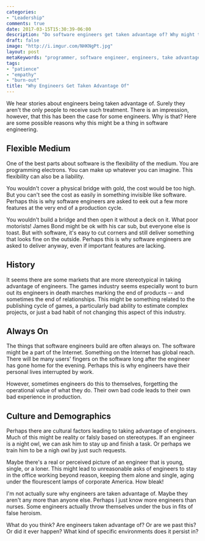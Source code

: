 ```yaml
---
categories:
- "Leadership"
comments: true
date: 2017-03-15T15:30:39-06:00
description: "Do software engineers get taken advantage of? Why might this be?"
draft: false
image: "http://i.imgur.com/NHKNgPt.jpg"
layout: post
metaKeywords: "programmer, software engineer, engineers, take advantage, death march, burn out"
tags:
- "patience"
- "empathy"
- "burn-out"
title: "Why Engineers Get Taken Advantage Of"
---
```


We hear stories about engineers being taken advantage of. Surely they aren't the only people to receive such treatment.  There is an impression, however, that this has been the case for some engineers.  Why is that?  Here are some possible reasons why this might be a thing in software engineering.

<!--more-->

## Flexible Medium

One of the best parts about software is the flexibility of the medium.  You are programming electrons.  You can make up whatever you can imagine.  This flexibility can also be a liability.

You wouldn't cover a physical bridge with gold, the cost would be too high.  But you can't see the cost as easily in something invisible like software.  Perhaps this is why software engineers are asked to eek out a few more features at the very end of a production cycle.

You wouldn't build a bridge and then open it without a deck on it.  What poor motorists!  James Bond might be ok with his car sub, but everyone else is toast.  But with software, it's easy to cut corners and still deliver something that looks fine on the outside.  Perhaps this is why software engineers are asked to deliver anyway, even if important features are lacking.

## History

It seems there are some markets that are more stereotypical in taking advantage of engineers.  The games industry seems especially wont to burn out its engineers in death marches marking the end of products -- and sometimes the end of relationships.  This might be something related to the publishing cycle of games, a particularly bad ability to estimate complex projects, or just a bad habit of not changing this aspect of this industry.

## Always On

The things that software engineers build are often always on.  The software might be a part of the Internet.  Something on the Internet has global reach.  There will be many users' fingers on the software long after the engineer has gone home for the evening.  Perhaps this is why engineers have their personal lives interrupted by work.  

However, sometimes engineers do this to themselves, forgetting the operational value of what they do.  Their own bad code leads to their own bad experience in production.

## Culture and Demographics

Perhaps there are cultural factors leading to taking advantage of engineers.  Much of this might be reality or falsly based on stereotypes.  If an engineer is a night owl, we can ask him to stay up and finish a task.  Or perhaps we train him to be a nigh owl by just such requests.  

Maybe there's a real or perceived picture of an engineer that is young, single, or a loner.  This might lead to unreasonable asks of engineers to stay in the office working beyond reason, keeping them alone and single, aging under the flourescent lamps of corporate America.  How bleak!

I'm not actually sure why engineers are taken advantage of.  Maybe they aren't any more than anyone else.  Perhaps I just know more engineers than nurses.  Some engineers actually throw themselves under the bus in fits of false heroism.

What do you think?  Are engineers taken advantage of?  Or are we past this?  Or did it ever happen?  What kind of specific environments does it persist in?
